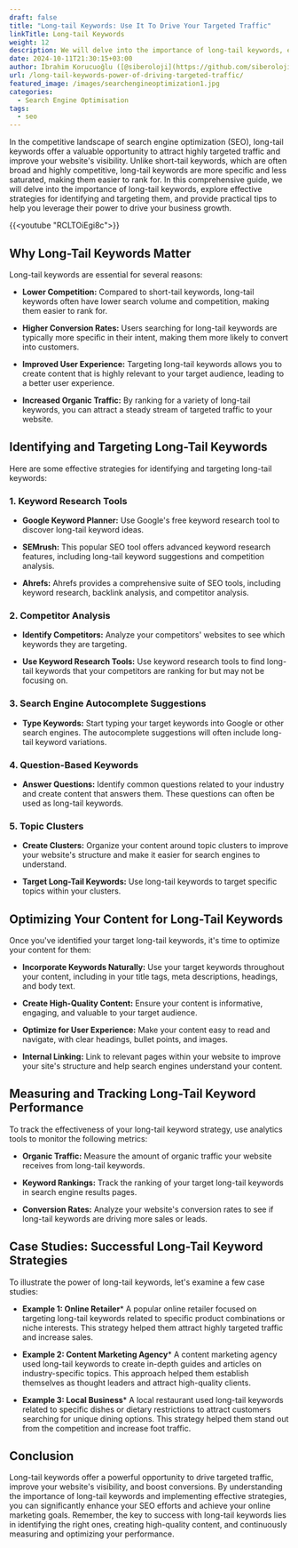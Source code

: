 ```yaml
---
draft: false
title: "Long-tail Keywords: Use It To Drive Your Targeted Traffic"
linkTitle: Long-tail Keywords
weight: 12
description: We will delve into the importance of long-tail keywords, explore effective strategies for identifying and targeting them.
date: 2024-10-11T21:30:15+03:00
author: İbrahim Korucuoğlu ([@siberoloji](https://github.com/siberoloji))
url: /long-tail-keywords-power-of-driving-targeted-traffic/
featured_image: /images/searchengineoptimization1.jpg
categories:
  - Search Engine Optimisation
tags:
  - seo
---
```

In the competitive landscape of search engine optimization (SEO), long-tail keywords offer a valuable opportunity to attract highly targeted traffic and improve your website's visibility. Unlike short-tail keywords, which are often broad and highly competitive, long-tail keywords are more specific and less saturated, making them easier to rank for. In this comprehensive guide, we will delve into the importance of long-tail keywords, explore effective strategies for identifying and targeting them, and provide practical tips to help you leverage their power to drive your business growth.

{{<youtube "RCLTOiEgi8c">}}

## Why Long-Tail Keywords Matter

Long-tail keywords are essential for several reasons:

* **Lower Competition:** Compared to short-tail keywords, long-tail keywords often have lower search volume and competition, making them easier to rank for.

* **Higher Conversion Rates:** Users searching for long-tail keywords are typically more specific in their intent, making them more likely to convert into customers.

* **Improved User Experience:** Targeting long-tail keywords allows you to create content that is highly relevant to your target audience, leading to a better user experience.

* **Increased Organic Traffic:** By ranking for a variety of long-tail keywords, you can attract a steady stream of targeted traffic to your website.
  
## Identifying and Targeting Long-Tail Keywords

Here are some effective strategies for identifying and targeting long-tail keywords:

### **1. Keyword Research Tools**

* **Google Keyword Planner:** Use Google's free keyword research tool to discover long-tail keyword ideas.

* **SEMrush:** This popular SEO tool offers advanced keyword research features, including long-tail keyword suggestions and competition analysis.

* **Ahrefs:** Ahrefs provides a comprehensive suite of SEO tools, including keyword research, backlink analysis, and competitor analysis.

### **2. Competitor Analysis**

* **Identify Competitors:** Analyze your competitors' websites to see which keywords they are targeting.

* **Use Keyword Research Tools:** Use keyword research tools to find long-tail keywords that your competitors are ranking for but may not be focusing on.

### **3. Search Engine Autocomplete Suggestions**

* **Type Keywords:** Start typing your target keywords into Google or other search engines. The autocomplete suggestions will often include long-tail keyword variations.

### **4. Question-Based Keywords**

* **Answer Questions:** Identify common questions related to your industry and create content that answers them. These questions can often be used as long-tail keywords.

### **5. Topic Clusters**

* **Create Clusters:** Organize your content around topic clusters to improve your website's structure and make it easier for search engines to understand.

* **Target Long-Tail Keywords:** Use long-tail keywords to target specific topics within your clusters.

## Optimizing Your Content for Long-Tail Keywords

Once you've identified your target long-tail keywords, it's time to optimize your content for them:

* **Incorporate Keywords Naturally:** Use your target keywords throughout your content, including in your title tags, meta descriptions, headings, and body text.

* **Create High-Quality Content:** Ensure your content is informative, engaging, and valuable to your target audience.

* **Optimize for User Experience:** Make your content easy to read and navigate, with clear headings, bullet points, and images.

* **Internal Linking:** Link to relevant pages within your website to improve your site's structure and help search engines understand your content.
  
## Measuring and Tracking Long-Tail Keyword Performance

To track the effectiveness of your long-tail keyword strategy, use analytics tools to monitor the following metrics:

* **Organic Traffic:** Measure the amount of organic traffic your website receives from long-tail keywords.

* **Keyword Rankings:** Track the ranking of your target long-tail keywords in search engine results pages.

* **Conversion Rates:** Analyze your website's conversion rates to see if long-tail keywords are driving more sales or leads.

## Case Studies: Successful Long-Tail Keyword Strategies

To illustrate the power of long-tail keywords, let's examine a few case studies:

* **Example 1: Online Retailer*** A popular online retailer focused on targeting long-tail keywords related to specific product combinations or niche interests. This strategy helped them attract highly targeted traffic and increase sales.

* **Example 2: Content Marketing Agency*** A content marketing agency used long-tail keywords to create in-depth guides and articles on industry-specific topics. This approach helped them establish themselves as thought leaders and attract high-quality clients.

* **Example 3: Local Business*** A local restaurant used long-tail keywords related to specific dishes or dietary restrictions to attract customers searching for unique dining options. This strategy helped them stand out from the competition and increase foot traffic.

## Conclusion

Long-tail keywords offer a powerful opportunity to drive targeted traffic, improve your website's visibility, and boost conversions. By understanding the importance of long-tail keywords and implementing effective strategies, you can significantly enhance your SEO efforts and achieve your online marketing goals. Remember, the key to success with long-tail keywords lies in identifying the right ones, creating high-quality content, and continuously measuring and optimizing your performance.

